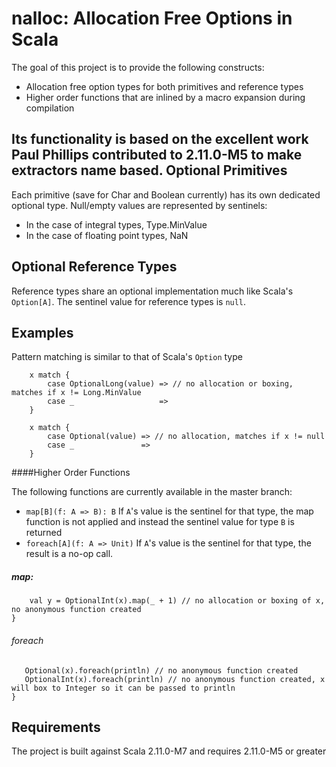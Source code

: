 nalloc: Allocation Free Options in Scala
======

The goal of this project is to provide the following constructs:
- Allocation free option types for both primitives and reference types
- Higher order functions that are inlined by a macro expansion during compilation

Its functionality is based on the excellent work Paul Phillips contributed to 2.11.0-M5 to make extractors name based.
Optional Primitives
------

Each primitive (save for Char and Boolean currently) has its own dedicated optional type. Null/empty values are represented by sentinels:
- In the case of integral types, Type.MinValue
- In the case of floating point types, NaN

Optional Reference Types
------

Reference types share an optional implementation much like Scala's `Option[A]`. The sentinel value for reference types is `null`.

Examples
------
Pattern matching is similar to that of Scala's `Option` type
```
    x match {
        case OptionalLong(value) => // no allocation or boxing, matches if x != Long.MinValue
        case _                   =>
    }

    x match {
        case Optional(value) => // no allocation, matches if x != null
        case _               =>
    }
```

####Higher Order Functions

The following functions are currently available in the master branch:
- `map[B](f: A => B): B` If `A`'s value is the sentinel for that type, the map function is not applied and instead the sentinel value for type `B` is returned
- `foreach[A](f: A => Unit)` If `A`'s value is the sentinel for that type, the result is a no-op call.

##### map:
```
    val y = OptionalInt(x).map(_ + 1) // no allocation or boxing of x, no anonymous function created
}
```

###### foreach
```
   Optional(x).foreach(println) // no anonymous function created
   OptionalInt(x).foreach(println) // no anonymous function created, x will box to Integer so it can be passed to println
}
```

Requirements
------

The project is built against Scala 2.11.0-M7 and requires 2.11.0-M5 or greater
